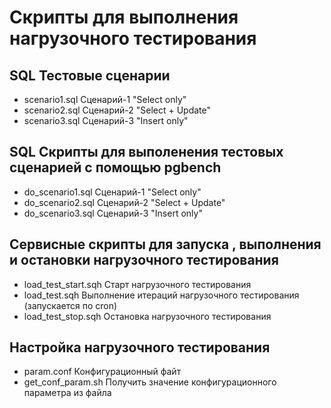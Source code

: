 # Cкрипты для выполнения нагрузочного тестирования
## SQL Тестовые сценарии
- scenario1.sql Сценарий-1 "Select only"
- scenario2.sql Сценарий-2 "Select + Update"
- scenario3.sql Сценарий-3 "Insert only"
## SQL Скрипты для выполенения тестовых сценарией с помощью pgbench
- do_scenario1.sql Сценарий-1 "Select only"
- do_scenario2.sql Сценарий-2 "Select + Update"
- do_scenario3.sql Сценарий-3 "Insert only"
## Сервисные скрипты для запуска , выполнения и остановки нагрузочного тестирования
- load_test_start.sqh Старт нагрузочного тестирования
- load_test.sqh Выполнение итераций  нагрузочного тестирования (запускается по cron)
- load_test_stop.sqh Остановка нагрузочного тестирования
## Настройка нагрузочного тестирования
- param.conf Конфигурационный файт
- get_conf_param.sh Получить значение конфигурационного параметра из файла
